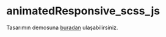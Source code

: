 # animatedResponsive_scss_js
Tasarımın demosuna [buradan](https://efsanegnyl.github.io/animatedResponsive/dist/) ulaşabilirsiniz.

